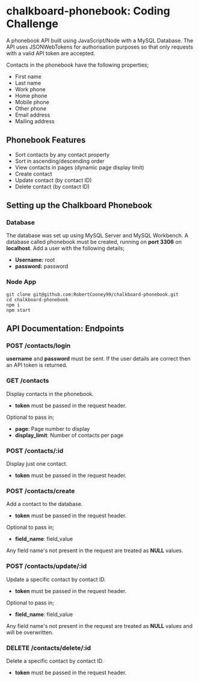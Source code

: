 # chalkboard-phonebook: Coding Challenge

A phonebook API built using JavaScript/Node with a MySQL Database. The API uses JSONWebTokens for authorisation purposes so that only requests with a valid API token are accepted.

Contacts in the phonebook have the following properties;

- First name
- Last name
- Work phone
- Home phone
- Mobile phone
- Other phone
- Email address
- Mailing address

## Phonebook Features

- Sort contacts by any contact property
- Sort in ascending/descending order
- View contacts in pages (dynamic page display limit)
- Create contact
- Update contact (by contact ID)
- Delete contact (by contact ID)


## Setting up the Chalkboard Phonebook

### Database

The database was set up using MySQL Server and MySQL Workbench. A database called phonebook must be created, running on **port 3306** on **localhost**. Add a user with the following details;

- **Username:** root
- **password:** password

### Node App

```
git clone git@github.com:RobertCooney99/chalkboard-phonebook.git
cd chalkboard-phonebook
npm i
npm start
```

## API Documentation: Endpoints

### POST /contacts/login

**username** and **password** must be sent. If the user details are correct then an API token is returned.

### GET /contacts

Display contacts in the phonebook.

- **token** must be passed in the request header.

Optional to pass in;

- **page**: Page number to display
- **display_limit**: Number of contacts per page

### POST /contacts/:id

Display just one contact.

- **token** must be passed in the request header.

### POST /contacts/create

Add a contact to the database.

- **token** must be passed in the request header.

Optional to pass in;

- **field_name**: field_value

Any field name's not present in the request are treated as **NULL** values.

### POST /contacts/update/:id

Update a specific contact by contact ID.

- **token** must be passed in the request header.

Optional to pass in;

- **field_name**: field_value

Any field name's not present in the request are treated as **NULL** values and will be overwritten.

### DELETE /contacts/delete/:id

Delete a specific contact by contact ID.

- **token** must be passed in the request header.





